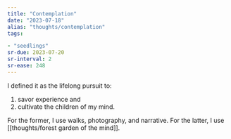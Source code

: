 ```yaml
---
title: "Contemplation"
date: "2023-07-18"
alias: "thoughts/contemplation"
tags:

- "seedlings"
sr-due: 2023-07-20
sr-interval: 2
sr-ease: 248
---
```


I defined it as the lifelong pursuit to:
1. savor experience and
2. cultivate the children of my mind.

For the former, I use walks, photography, and narrative. For the latter, I use [[thoughts/forest garden of the mind]].